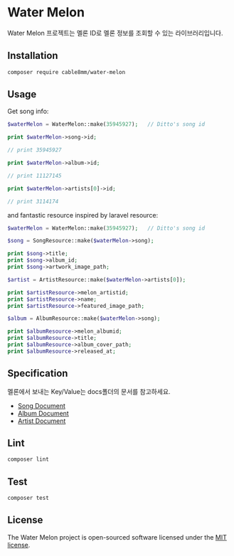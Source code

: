 # Water Melon

Water Melon 프로젝트는 멜론 ID로 멜론 정보를 조회할 수 있는 라이브러리입니다.

## Installation

```sh
composer require cable8mm/water-melon
```

## Usage

Get song info:

```php
$waterMelon = WaterMelon::make(35945927);   // Ditto's song id

print $waterMelon->song->id;

// print 35945927

print $waterMelon->album->id;

// print 11127145

print $waterMelon->artists[0]->id;

// print 3114174
```

and fantastic resource inspired by laravel resource:

```php
$waterMelon = WaterMelon::make(35945927);   // Ditto's song id

$song = SongResource::make($waterMelon->song);

print $song->title;
print $song->album_id;
print $song->artwork_image_path;

$artist = ArtistResource::make($waterMelon->artists[0]);

print $artistResource->melon_artistid;
print $artistResource->name;
print $artistResource->featured_image_path;

$album = AlbumResource::make($waterMelon->song);

print $albumResource->melon_albumid;
print $albumResource->title;
print $albumResource->album_cover_path;
print $albumResource->released_at;
```

## Specification

멜론에서 보내는 Key/Value는 docs폴더의 문서를 참고하세요.

- [Song Document](docs/song.md)
- [Album Document](docs/album.md)
- [Artist Document](docs/artist.md)

## Lint

```sh
composer lint
```

## Test

```sh
composer test
```

## License

The Water Melon project is open-sourced software licensed under the [MIT license](https://opensource.org/licenses/MIT).

